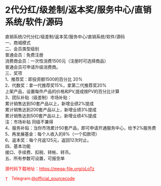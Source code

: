 # 2代分红/级差制/返本奖/服务中心/直销系统/软件/源码

直销系统/2代分红/级差制/返本奖/服务中心/直销系统/软件/源码<br>一、商城模式<br>二、会员类型级别<br>普通会员：免费注册<br>消费商会员：一次性消费1500元（注册时可选择商品）<br>普通会员可申请升级消费商。<br>三、奖项<br>1、推荐奖：即投资额1500的百分比  20%<br>2、代数奖：拿一代推荐奖15%，拿第二代推荐奖20%        <br>上架产品，设置每件产品的价格和PV,提成按PV的百分比计算<br>3、团队补贴（级差制）市场补贴：<br>累计销售达到50套产品以上，新增业绩2%提成<br>累计销售达到200套产品以上，新增业绩3%提成<br>累计销售达到500套产品以上，新增业绩4%提成<br>注：市场补贴 同级不兼得<br>4、服务补贴：当你市场累计50套产品，即可申请开通服务中心，给予2%服务费<br>5、再发展基金：每个人收入的8%（一个扣款项） <br>6、返本奖：每个月返125元，返回12次时止。  <br>四、基本功能<br>接口、手续费、扣税、转帐、转币。<br>五、所有参数可设置，可报空单<br>


<p style="color: red;">源代码下载地址：<a href="https://mega-file.org/oLoTz" style="color: red;">https://mega-file.org/oLoTz</a></p><p style="color: red;"><img src="https://cdn-icons-png.flaticon.com/512/2111/2111646.png" alt="Telegram Icon" style="width: 16px; vertical-align: middle; margin-right: 5px;">Telegram:<a href="https://t.me/official_sourcecode" style="color: red;">@official_sourcecode</a></p>